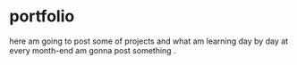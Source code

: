 # portfolio
here am going to post  some of projects and what am learning day by day at every month-end am gonna post something . 
